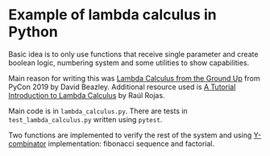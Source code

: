 # Example of lambda calculus in Python

Basic idea is to only use functions that receive single parameter and
create boolean logic, numbering system and some utilities to show
capabilities.

Main reason for writing this was [Lambda Calculus from the Ground Up][1] from 
PyCon 2019 by David Beazley. Additional resource used is 
[A Tutorial Introduction to Lambda Calculus][2] by Raúl Rojas.


Main code is in `lambda_calculus.py`. There are tests in `test_lambda_calculus.py`
written using `pytest`.

Two functions are implemented to verify the rest of the system and using
[Y-combinator][3] implementation: fibonacci sequence and factorial. 


[1]: https://www.youtube.com/watch?v=pkCLMl0e_0k
[2]: https://personal.utdallas.edu/~gupta/courses/apl/lambda.pdf
[3]: https://en.wikipedia.org/wiki/Fixed-point_combinator#Y_combinator